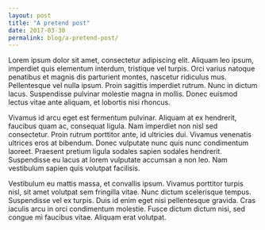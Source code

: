 ```yaml
---
layout: post
title: "A pretend post"
date: 2017-03-30
permalink: blog/a-pretend-post/
---
```


Lorem ipsum dolor sit amet, consectetur adipiscing elit. Aliquam leo ipsum, imperdiet quis elementum interdum, tristique vel turpis. Orci varius natoque penatibus et magnis dis parturient montes, nascetur ridiculus mus. Pellentesque vel nulla ipsum. Proin sagittis imperdiet rutrum. Nunc in dictum lacus. Suspendisse pulvinar molestie magna in mollis. Donec euismod lectus vitae ante aliquam, et lobortis nisi rhoncus.

Vivamus id arcu eget est fermentum pulvinar. Aliquam at ex hendrerit, faucibus quam ac, consequat ligula. Nam imperdiet non nisl sed consectetur. Proin rutrum porttitor ante, id ultricies dui. Vivamus venenatis ultrices eros at bibendum. Donec vulputate nunc quis nunc condimentum laoreet. Praesent pretium ligula sodales sapien sodales hendrerit. Suspendisse eu lacus at lorem vulputate accumsan a non leo. Nam vestibulum sapien quis volutpat facilisis.

Vestibulum eu mattis massa, et convallis ipsum. Vivamus porttitor turpis nisl, sit amet volutpat sem fringilla vitae. Nunc dictum scelerisque tempus. Suspendisse vel ex turpis. Duis id enim eget nisi pellentesque gravida. Cras iaculis arcu in orci condimentum molestie. Fusce dictum dictum nisi, sed congue mi faucibus vitae. Aliquam erat volutpat.

